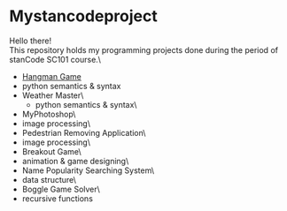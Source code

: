 # Mystancodeproject
Hello there!\
This repository holds my programming projects done during the period of stanCode SC101 course.\
* [Hangman Game](https://github.com/0xAngus0421/Mystancodeproject/blob/main/StanCode_Projects/hangman_game/hangman.py)
 * python semantics & syntax
* Weather Master\
  * python semantics & syntax\
* MyPhotoshop\
 * image processing\
* Pedestrian Removing Application\
 * image processing\
* Breakout Game\
 * animation & game designing\
* Name Popularity Searching System\
 * data structure\
* Boggle Game Solver\
 * recursive functions
